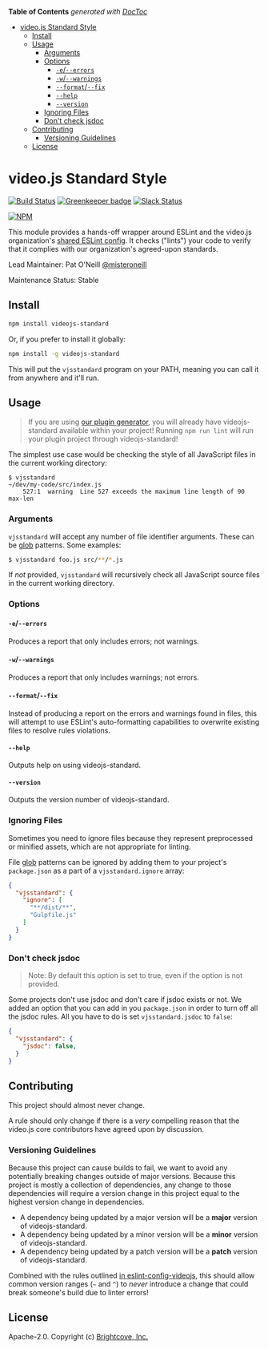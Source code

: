 <!-- START doctoc generated TOC please keep comment here to allow auto update -->
<!-- DON'T EDIT THIS SECTION, INSTEAD RE-RUN doctoc TO UPDATE -->
**Table of Contents**  *generated with [DocToc](https://github.com/thlorenz/doctoc)*

- [video.js Standard Style](#videojs-standard-style)
  - [Install](#install)
  - [Usage](#usage)
    - [Arguments](#arguments)
    - [Options](#options)
      - [`-e`/`--errors`](#-e--errors)
      - [`-w`/`--warnings`](#-w--warnings)
      - [`--format`/`--fix`](#--format--fix)
      - [`--help`](#--help)
      - [`--version`](#--version)
    - [Ignoring Files](#ignoring-files)
    - [Don't check jsdoc](#dont-check-jsdoc)
  - [Contributing](#contributing)
    - [Versioning Guidelines](#versioning-guidelines)
  - [License](#license)

<!-- END doctoc generated TOC please keep comment here to allow auto update -->

# video.js Standard Style

[![Build Status](https://travis-ci.org/videojs/standard.svg?branch=master)](https://travis-ci.org/videojs/standard)
[![Greenkeeper badge](https://badges.greenkeeper.io/videojs/standard.svg)](https://greenkeeper.io/)
[![Slack Status](http://slack.videojs.com/badge.svg)](http://slack.videojs.com)

[![NPM](https://nodei.co/npm/videojs-standard.png?downloads=true&downloadRank=true)](https://nodei.co/npm/videojs-standard/)

This module provides a hands-off wrapper around ESLint and the video.js organization's [shared ESLint config][config]. It checks ("lints") your code to verify that it complies with our organization's agreed-upon standards.

Lead Maintainer: Pat O'Neill [@misteroneill](https://github.com/misteroneill)

Maintenance Status: Stable

## Install

```bash
npm install videojs-standard
```

Or, if you prefer to install it globally:

```bash
npm install -g videojs-standard
```

This will put the `vjsstandard` program on your PATH, meaning you can call it from anywhere and it'll run.

## Usage

> If you are using [our plugin generator][generator], you will already have videojs-standard available within your project! Running `npm run lint` will run your plugin project through videojs-standard!

The simplest use case would be checking the style of all JavaScript files in the current working directory:

```
$ vjsstandard
~/dev/my-code/src/index.js
    527:1  warning  Line 527 exceeds the maximum line length of 90  max-len
```

### Arguments

`vjsstandard` will accept any number of file identifier arguments. These can be [glob][glob] patterns. Some examples:

```bash
$ vjsstandard foo.js src/**/*.js
```

If _not_ provided, `vjsstandard` will recursively check all JavaScript source files in the current working directory.

### Options

#### `-e`/`--errors`

Produces a report that only includes errors; not warnings.

#### `-w`/`--warnings`

Produces a report that only includes warnings; not errors.

#### `--format`/`--fix`

Instead of producing a report on the errors and warnings found in files, this will attempt to use ESLint's auto-formatting capabilities to overwrite existing files to resolve rules violations.

#### `--help`

Outputs help on using videojs-standard.

#### `--version`

Outputs the version number of videojs-standard.

### Ignoring Files

Sometimes you need to ignore files because they represent preprocessed or minified assets, which are not appropriate for linting.

File [glob][glob] patterns can be ignored by adding them to your project's `package.json` as a part of a `vjsstandard.ignore` array:

```json
{
  "vjsstandard": {
    "ignore": [
      "**/dist/**",
      "Gulpfile.js"
    ]
  }
}
```

### Don't check jsdoc

> Note: By default this option is set to true, even if the option is not provided.

Some projects don't use jsdoc and don't care if jsdoc exists or not. We added an option that you can add in you `package.json` in order to turn off all the jsdoc rules. All you have to do is set `vjsstandard.jsdoc` to `false`:

```json
{
  "vjsstandard": {
    "jsdoc": false,
  }
}
```

## Contributing

This project should almost never change.

A rule should only change if there is a _very_ compelling reason that the video.js core contributors have agreed upon by discussion.

### Versioning Guidelines

Because this project can cause builds to fail, we want to avoid any potentially breaking changes outside of major versions. Because this project is mostly a collection of dependencies, any change to those dependencies will require a version change in this project equal to the highest version change in dependencies.

- A dependency being updated by a major version will be a **major** version of videojs-standard.
- A dependency being updated by a minor version will be a **minor** version of videojs-standard.
- A dependency being updated by a patch version will be a **patch** version of videojs-standard.

Combined with the rules outlined [in eslint-config-videojs][config], this should allow common version ranges (`~` and `^`) to _never_ introduce a change that could break someone's build due to linter errors!

## License

Apache-2.0. Copyright (c) [Brightcove, Inc.][bcov]

[bcov]: https://www.brightcove.com/
[config]: https://github.com/videojs/eslint-config-videojs
[generator]: https://github.com/videojs/generator-videojs-plugin
[glob]: https://www.npmjs.com/package/glob

